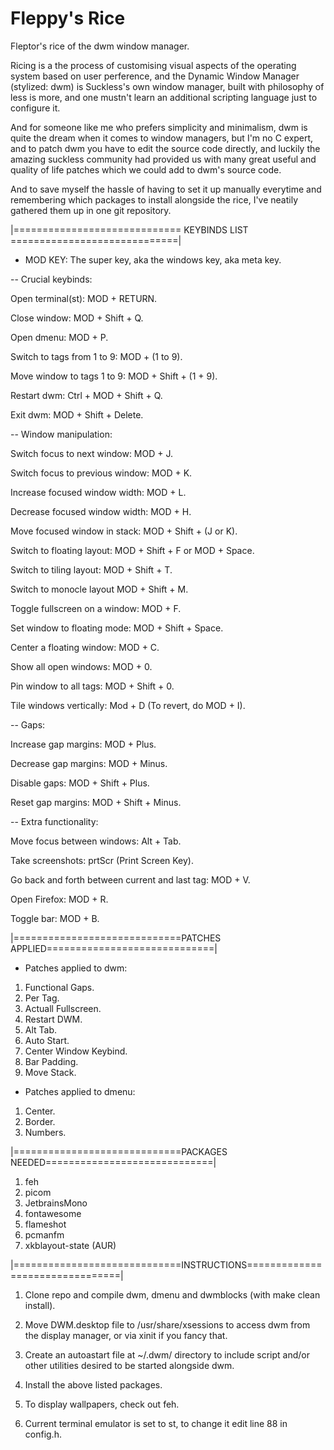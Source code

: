 # Fleppy's Rice
Fleptor's rice of the dwm window manager.

Ricing is a the process of customising visual aspects of the operating system based on user perference,
and the Dynamic Window Manager (stylized: dwm) is Suckless's own window manager, built with philosophy
of less is more, and one mustn't learn an additional scripting language just to configure it.

And for someone like me who prefers simplicity and minimalism, dwm is quite the dream when it comes
to window managers, but I'm no C expert, and to patch dwm you have to edit the source code directly,
and luckily the amazing suckless community had provided us with many great useful and quality of life
patches which we could add to dwm's source code.

And to save myself the hassle of having to set it up manually everytime and remembering which packages
to install alongside the rice, I've neatily gathered them up in one git repository.


|============================= KEYBINDS LIST =============================|

 * MOD KEY: The super key, aka the windows key, aka meta key.

 -- Crucial keybinds: 
 
 Open terminal(st): MOD + RETURN.

 Close window:               MOD + Shift + Q.
 
 Open dmenu:                 MOD + P.
 
 Switch to tags from 1 to 9: MOD + (1 to 9).
 
 Move window to tags 1 to 9: MOD + Shift + (1 + 9).
 
 Restart dwm:                Ctrl + MOD + Shift + Q.
 
 Exit dwm:                   MOD + Shift + Delete.

 -- Window manipulation:
 
 Switch focus to next window:     MOD + J.
 
 Switch focus to previous window: MOD + K.
 
 Increase focused window width:   MOD + L.
 
 Decrease focused window width:   MOD + H.
 
 Move focused window in stack:    MOD + Shift + (J or K). 
 
 Switch to floating layout:       MOD + Shift + F or MOD + Space.
 
 Switch to tiling layout:         MOD + Shift + T.
 
 Switch to monocle layout         MOD + Shift + M.
 
 Toggle fullscreen on a window:   MOD + F.
 
 Set window to floating mode:     MOD + Shift + Space.
 
 Center a floating window:        MOD + C.
 
 Show all open windows:           MOD + 0.
 
 Pin window to all tags:          MOD + Shift + 0.
 
 Tile windows vertically:         Mod + D (To revert, do MOD + I).

 -- Gaps:
 
 Increase gap margins: MOD + Plus.
 
 Decrease gap margins: MOD + Minus.
 
 Disable gaps:         MOD + Shift + Plus.
 
 Reset gap margins:    MOD + Shift + Minus.

 -- Extra functionality:
 
 Move focus between windows: Alt + Tab.
 
 Take screenshots: prtScr (Print Screen Key).
 
 Go back and forth between current and last tag: MOD + V.
 
 Open Firefox: MOD + R.
 
 Toggle bar:   MOD + B.


|=============================PATCHES APPLIED=============================|

- Patches applied to dwm:
 1) Functional Gaps.
 2) Per Tag.
 3) Actuall Fullscreen.
 4) Restart DWM.
 5) Alt Tab.
 6) Auto Start.
 7) Center Window Keybind.
 8) Bar Padding.
 9) Move Stack.

- Patches applied to dmenu:
 1) Center.
 2) Border.
 3) Numbers.


|=============================PACKAGES NEEDED=============================|

 1) feh
 2) picom
 3) JetbrainsMono
 4) fontawesome
 5) flameshot
 6) pcmanfm
 7) xkblayout-state (AUR)

|=============================INSTRUCTIONS================================|

 1) Clone repo and compile dwm, dmenu and dwmblocks (with make clean install).

 2) Move DWM.desktop file to /usr/share/xsessions to access dwm from the
    display manager, or via xinit if you fancy that.

 3) Create an autoastart file at ~/.dwm/ directory to include script and/or
    other utilities desired to be started alongside dwm.

 4) Install the above listed packages. 

 5) To display wallpapers, check out feh.

 6) Current terminal emulator is set to st, to change it edit line 88 in config.h. 
